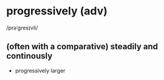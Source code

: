 # progressively (adv)

/prəˈɡresɪvli/

## (often with a comparative) steadily and continously

- progressively larger